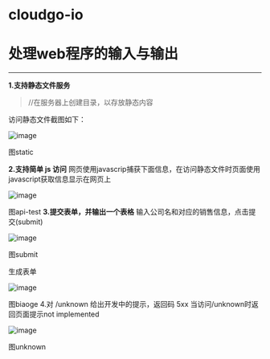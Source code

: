 
# cloudgo-io

# 处理web程序的输入与输出
------
**1.支持静态文件服务**
> //在服务器上创建目录，以存放静态内容

访问静态文件截图如下：

![image](https://github.com/YlingMA/cloudgo-io/raw/master/image/图static.PNG)

图static

**2.支持简单 js 访问**
网页使用javascrip捕获下面信息，在访问静态文件时页面使用javascript获取信息显示在网页上

![image](https://github.com/YlingMA/cloudgo-io/raw/master/image/图api-test.png)

图api-test
**3.提交表单，并输出一个表格**
输入公司名和对应的销售信息，点击提交(submit)

![image](https://github.com/YlingMA/cloudgo-io/raw/master/image/图submit.png)

图submit

生成表单

![image](https://github.com/YlingMA/cloudgo-io/raw/master/image/图biaoge.png)

图biaoge
4.对 /unknown 给出开发中的提示，返回码 5xx
当访问/unknown时返回页面提示not implemented

![image](https://github.com/YlingMA/cloudgo-io/raw/master/image/图unknown.png)

图unknown
